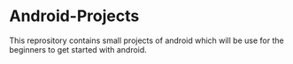 # Android-Projects

This reprository contains small projects of android which will be use for the beginners to get started with android.
